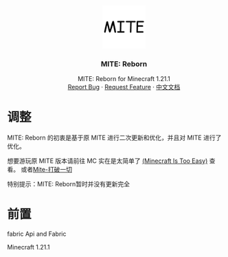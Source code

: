 <dir>
<div align="center">
    <a href="https://github.com/oneachina/MITE-Reborn/">
        <img src="images/logo.png" alt="Logo" width="100" height="100">
        </a>

<h3 align="center">MITE: Reborn</h3>
    
<p align="center">
MITE: Reborn for Minecraft 1.21.1
    <br />
    <a href="https://github.com/oneachina/MITE-Reborn/issues">Report Bug</a>
    ·
    <a href="https://github.com/oneachina/MITE-Reborn/issues">Request Feature</a>
    ·
    <a href="https://github.com/oneachina/MITE-Reborn/blob/master/ZH_README.md">中文文档</a>
</p>

</dir>

# 调整
MITE: Reborn 的初衷是基于原 MITE 进行二次更新和优化，并且对 MITE 进行了优化。

想要游玩原 MITE 版本请前往 MC 实在是太简单了 [(Minecraft Is Too Easy)](https://www.mcmod.cn/class/226.html) 查看。
或者[Mite-打破一切](https://www.mcmod.cn/class/3751.html)

特别提示：MITE: Reborn暂时并没有更新完全

# 前置
fabric Api and Fabric

Minecraft 1.21.1
